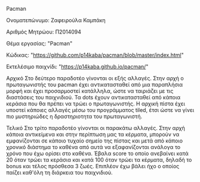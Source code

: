 Pacman

Ονοματεπώνυμο: Ζαφειρούλα Καμπάκη

Αριθμός Μητρώου: Π2014094

Θέμα εργασίας: "Pacman"

Κώδικας: "https://github.com/p14kaba/pacman/blob/master/index.html"

Εκτελέσιμο παιχνίδι: "https://p14kaba.github.io/pacman/"

Αρχικό
Στο δεύτερο παραδοτέο γίνονται οι εξής αλλαγές. Στην αρχή ο πρωταγωνιστής του pacman έχει αντικατασταθεί από μια παραπλήσια μορφή και έχει προσαρμοστεί κατάλληλα, ώστε να ταιριάζει με τις διαστάσεις του παιχνιδιού. Τα dots έχουν αντικατασταθεί από κάποια κεράσια που θα πρέπει να τρώει ο πρωταγωνιστής. Η αρχική πίστα έχει υποστεί κάποιες αλλαγές μέσω του προγράμματος tiled, έτσι ώστε να γίνει πιο μυστηριώδες η δραστηριοτητα του πρωταγωνιστή.

Τελικό 
Στο τρίτο παραδοτέο γίνονται οι παρακάτω αλλαγές. Στην αρχή κάποια αντικείμενα και στην περίπτωση μας τα κέρματα, μπορούν να εμφανίζονται σε κάποιο τυχαίο σημείο της πίστας και μετά από κάποιο χρονικό διάστημα το καθένα από αυτά να εξαφανίζονται ανάλογα το χρόνο που έχω ορίσει στο καθένα. Έβαλα score το οποίο ανεβαίνει κατά 20 όταν τρώει τα κεράσια και κατά 100 όταν τρώει τα κέρματα, δηλαδή το bonus και τέλος πρόσθεσα 3 ζωές. Επιπλέον έχω βάλει ήχο ο οποίος παίζει καθ'όλη τη διάρκεια του παιχνιδιού.
